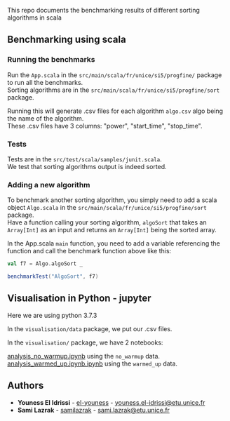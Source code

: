 This repo documents the benchmarking results of different sorting algorithms in scala

## Benchmarking using scala
### Running the benchmarks
Run the `App.scala` in the `src/main/scala/fr/unice/si5/progfine/` package to run all the benchmarks.<br>
Sorting algorithms are in the `src/main/scala/fr/unice/si5/progfine/sort` package.<br>

Running this will generate .csv files for each algorithm `algo.csv` algo being the name of the algorithm.<br>
These .csv files have 3 columns: "power", "start_time", "stop_time".<br>

### Tests
Tests are in the `src/test/scala/samples/junit.scala`. <br>
We test that sorting algorithms output is indeed sorted.<br>

### Adding a new algorithm
To benchmark another sorting algorithm, you simply need to add a scala object `Algo.scala` in the `src/main/scala/fr/unice/si5/progfine/sort` package.<br>
Have a function calling your sorting algorithm, `algoSort` that takes an `Array[Int]` as an input and returns an `Array[Int]` being the sorted array.<br>

In the App.scala `main` function, you need to add a variable referencing the function and call the benchmark function above like this:

```scala
val f7 = Algo.algoSort _

benchmarkTest("AlgoSort", f7)
```

## Visualisation in Python - jupyter
Here we are using python 3.7.3

In the `visualisation/data` package, we put our .csv files.

In the `visualisation/` package, we have 2 notebooks:

[analysis_no_warmup.ipynb](https://github.com/samilazrak/prog_fine_benchmark/blob/master/visualisation/analysis_no_warmup.ipynb) using the `no_warmup` data.<br>
[analysis_warmed_up.ipynb.ipynb](https://github.com/samilazrak/prog_fine_benchmark/blob/master/visualisation/analysis_no_warmup.ipynb) using the `warmed_up` data.


## Authors

* **Youness El Idrissi** -  [el-youness](https://github.com/el-youness) - youness.el-idrissi@etu.unice.fr
* **Sami Lazrak** -  [samilazrak](https://github.com/samilazrak) - sami.lazrak@etu.unice.fr

